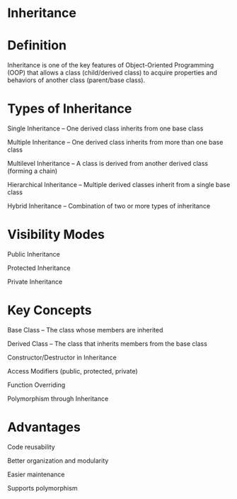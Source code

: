# Inheritance
# Definition

Inheritance is one of the key features of Object-Oriented Programming (OOP) that allows a class (child/derived class) to acquire properties and behaviors of another class (parent/base class).

# Types of Inheritance

Single Inheritance – One derived class inherits from one base class

Multiple Inheritance – One derived class inherits from more than one base class

Multilevel Inheritance – A class is derived from another derived class (forming a chain)

Hierarchical Inheritance – Multiple derived classes inherit from a single base class

Hybrid Inheritance – Combination of two or more types of inheritance

# Visibility Modes

Public Inheritance

Protected Inheritance

Private Inheritance

# Key Concepts

Base Class – The class whose members are inherited

Derived Class – The class that inherits members from the base class

Constructor/Destructor in Inheritance

Access Modifiers (public, protected, private)

Function Overriding

Polymorphism through Inheritance

# Advantages

Code reusability

Better organization and modularity

Easier maintenance

Supports polymorphism
